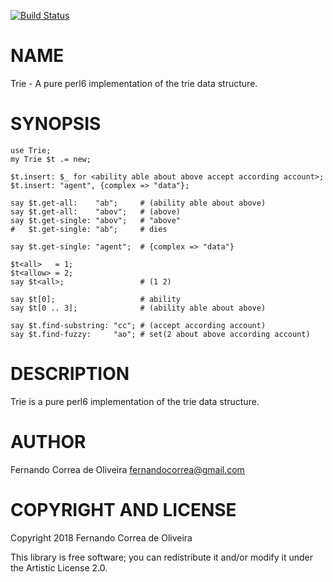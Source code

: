 [![Build Status](https://travis-ci.org/FCO/Trie.svg?branch=master)](https://travis-ci.org/FCO/Trie)

NAME
====

Trie - A pure perl6 implementation of the trie data structure.

SYNOPSIS
========

```perl6
use Trie;
my Trie $t .= new;

$t.insert: $_ for <ability able about above accept according account>;
$t.insert: "agent", {complex => "data"};

say $t.get-all:    "ab";     # (ability able about above)
say $t.get-all:    "abov";   # (above)
say $t.get-single: "abov";   # "above"
#   $t.get-single: "ab";     # dies

say $t.get-single: "agent";  # {complex => "data"}

$t<all>   = 1;
$t<allow> = 2;
say $t<all>;                 # (1 2)

say $t[0];                   # ability
say $t[0 .. 3];              # (ability able about above)

say $t.find-substring: "cc"; # (accept according account)
say $t.find-fuzzy:     "ao"; # set(2 about above according account)
```

DESCRIPTION
===========

Trie is a pure perl6 implementation of the trie data structure.

AUTHOR
======

Fernando Correa de Oliveira <fernandocorrea@gmail.com>

COPYRIGHT AND LICENSE
=====================

Copyright 2018 Fernando Correa de Oliveira

This library is free software; you can redistribute it and/or modify it under the Artistic License 2.0.

